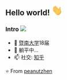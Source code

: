 ## Hello world! <img src="https://github.com/peanutzhen/peanutzhen/raw/master/gifs/Hi.gif" width="30px">

### Intro ![](https://visitor-badge.glitch.me/badge?page_id=peanutzhen.peanutzhen)

- 🔭 [暨南大学](https://jnu.edu.cn/)18届
- 🌱 躺平中...
- 📫 社交: [知乎](https://www.zhihu.com/people/zhen-luo-sheng)

⭐️ From [peanutzhen](https://github.com/peanutzhen)
